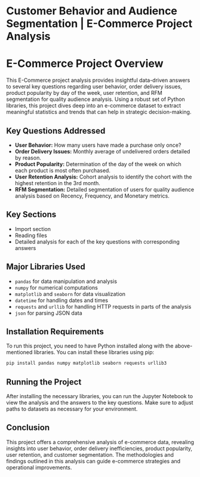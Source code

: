# Customer Behavior and Audience Segmentation | E-Commerce Project Analysis

# E-Commerce Project Overview

This E-Commerce project analysis provides insightful data-driven answers to several key questions regarding user behavior, order delivery issues, product popularity by day of the week, user retention, and RFM segmentation for quality audience analysis. Using a robust set of Python libraries, this project dives deep into an e-commerce dataset to extract meaningful statistics and trends that can help in strategic decision-making.

## Key Questions Addressed

- **User Behavior:** How many users have made a purchase only once?
- **Order Delivery Issues:** Monthly average of undelivered orders detailed by reason.
- **Product Popularity:** Determination of the day of the week on which each product is most often purchased.
- **User Retention Analysis:** Cohort analysis to identify the cohort with the highest retention in the 3rd month.
- **RFM Segmentation:** Detailed segmentation of users for quality audience analysis based on Recency, Frequency, and Monetary metrics.

## Key Sections

- Import section
- Reading files
- Detailed analysis for each of the key questions with corresponding answers

## Major Libraries Used

- `pandas` for data manipulation and analysis
- `numpy` for numerical computations
- `matplotlib` and `seaborn` for data visualization
- `datetime` for handling dates and times
- `requests` and `urllib` for handling HTTP requests in parts of the analysis
- `json` for parsing JSON data

## Installation Requirements

To run this project, you need to have Python installed along with the above-mentioned libraries. You can install these libraries using pip:

```bash
pip install pandas numpy matplotlib seaborn requests urllib3
```

## Running the Project

After installing the necessary libraries, you can run the Jupyter Notebook to view the analysis and the answers to the key questions. Make sure to adjust paths to datasets as necessary for your environment.

## Conclusion

This project offers a comprehensive analysis of e-commerce data, revealing insights into user behavior, order delivery inefficiencies, product popularity, user retention, and customer segmentation. The methodologies and findings outlined in this analysis can guide e-commerce strategies and operational improvements.
